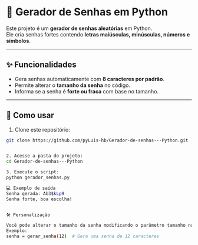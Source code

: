 # 🔐 Gerador de Senhas em Python

Este projeto é um **gerador de senhas aleatórias** em Python.  
Ele cria senhas fortes contendo **letras maiúsculas, minúsculas, números e símbolos**.

---

## ✨ Funcionalidades

- Gera senhas automaticamente com **8 caracteres por padrão**.  
- Permite alterar o **tamanho da senha** no código.  
- Informa se a senha é **forte ou fraca** com base no tamanho.

---

## 🚀 Como usar

1. Clone este repositório:
```bash
git clone https://github.com/pyLuis-hb/Gerador-de-senhas---Python.git


2. Acesse a pasta do projeto:
cd Gerador-de-senhas---Python

3. Execute o script:
python gerador_senhas.py

💻 Exemplo de saída
Senha gerada: Ab3$kLp9
Senha forte, boa escolha!


🛠️ Personalização

Você pode alterar o tamanho da senha modificando o parâmetro tamanho na função gerar_senha().
Exemplo:
senha = gerar_senha(12)  # Gera uma senha de 12 caracteres
